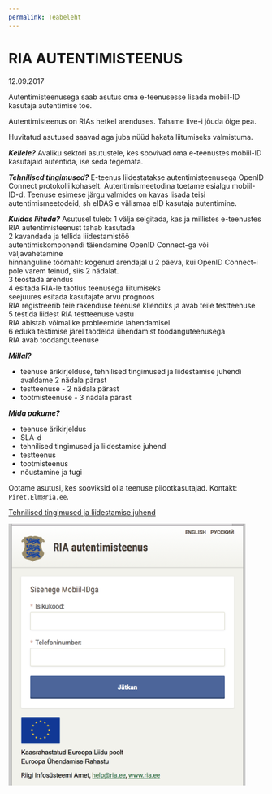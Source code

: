 ```yaml
---
permalink: Teabeleht
---
```


# RIA AUTENTIMISTEENUS

12.09.2017

Autentimisteenusega saab asutus oma e-teenusesse lisada mobiil-ID kasutaja autentimise toe. 

Autentimisteenus on RIAs hetkel arenduses. Tahame live-i jõuda õige pea.

Huvitatud asutused saavad aga juba nüüd hakata liitumiseks valmistuma.

***Kellele?*** Avaliku sektori asutustele, kes soovivad oma e-teenustes mobiil-ID kasutajaid autentida, ise seda tegemata.

***Tehnilised tingimused?*** E-teenus liidestatakse autentimisteenusega OpenID Connect protokolli kohaselt. Autentimismeetodina toetame esialgu mobiil-ID-d. Teenuse esimese järgu valmides on kavas lisada teisi autentimismeetodeid, sh eIDAS e välismaa eID kasutaja autentimine.

***Kuidas liituda?*** Asutusel tuleb:
1  välja selgitada, kas ja millistes e-teenustes RIA autentimisteenust tahab kasutada<br>
2  kavandada ja tellida liidestamistöö<br>
autentimiskomponendi täiendamine OpenID Connect-ga või väljavahetamine<br>
hinnanguline töömaht: kogenud arendajal u 2 päeva, kui OpenID Connect-i pole varem teinud, siis 2 nädalat.<br>
3  teostada arendus<br>
4  esitada RIA-le taotlus teenusega liitumiseks<br>
seejuures esitada kasutajate arvu prognoos<br>
RIA registreerib teie rakenduse teenuse kliendiks ja avab teile testteenuse<br>
5  testida liidest RIA testteenuse vastu<br>
	RIA abistab võimalike probleemide lahendamisel<br>
6  eduka testimise järel taodelda ühendamist toodanguteenusega<br>
	RIA avab toodanguteenuse<br>

***Millal?***
- teenuse ärikirjelduse, tehnilised tingimused ja liidestamise juhendi avaldame 2 nädala pärast
- testteenuse - 2 nädala pärast
- tootmisteenuse - 3 nädala pärast

***Mida pakume?***
- teenuse ärikirjeldus
- SLA-d
- tehnilised tingimused ja liidestamise juhend
- testteenus
- tootmisteenus
- nõustamine ja tugi

Ootame asutusi, kes sooviksid olla teenuse pilootkasutajad. Kontakt: `Piret.Elm@ria.ee`.

[Tehnilised tingimused ja liidestamise juhend](Juhend)

![](img/KUVA-04.png)